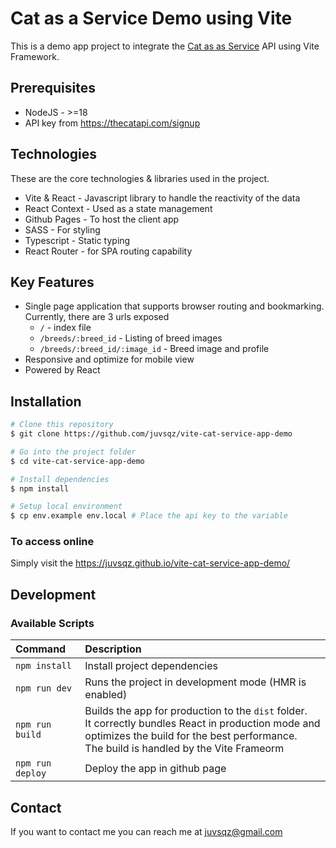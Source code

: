 # Cat as a Service Demo using Vite
This is a demo app project to integrate the [Cat as as Service](https://thecatapi.com/) API using Vite Framework. 


## Prerequisites
- NodeJS - >=18
- API key from https://thecatapi.com/signup 

## Technologies

These are the core technologies & libraries used in the project.
- Vite & React - Javascript library to handle the reactivity of the data
- React Context - Used as a state management
- Github Pages - To host the client app
- SASS - For styling
- Typescript - Static typing 
- React Router - for SPA routing capability

## Key Features
- Single page application that supports browser routing and bookmarking. Currently, there are 3 urls exposed
  - ``/`` - index file
  - ``/breeds/:breed_id`` - Listing of breed images
  - ``/breeds/:breed_id/:image_id`` - Breed image and profile
- Responsive and optimize for mobile view
- Powered by React

## Installation

```bash
# Clone this repository
$ git clone https://github.com/juvsqz/vite-cat-service-app-demo

# Go into the project folder
$ cd vite-cat-service-app-demo

# Install dependencies
$ npm install

# Setup local environment
$ cp env.example env.local # Place the api key to the variable

```


### To access online
Simply visit the <https://juvsqz.github.io/vite-cat-service-app-demo/> 

## Development

### Available Scripts

| Command        | Description                                                                                                                                                                                                                                                       |
| :------------- | :---------------------------------------------------------------------------------------------------------------------------------------------------------------------------------------------------------------------------------------------------------------- |
| `npm install` | Install project dependencies                                                                                                                                                                                                                 |
| `npm run dev`   | Runs the project in development mode (HMR is enabled)                                                                                           |
| `npm run build`   | Builds the app for production to the `dist` folder.<br /> It correctly bundles React in production mode and optimizes the build for the best performance.<br/>The build is handled by the Vite Frameorm |
| `npm run deploy`   | Deploy the app in github page|

                                                                    
## Contact
If you want to contact me you can reach me at juvsqz@gmail.com


